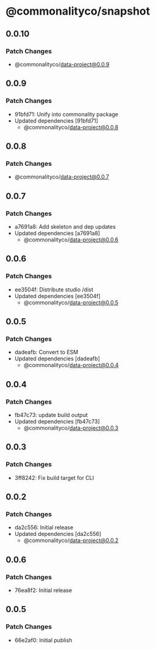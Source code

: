 # @commonalityco/snapshot

## 0.0.10

### Patch Changes

- @commonalityco/data-project@0.0.9

## 0.0.9

### Patch Changes

- 91bfd71: Unify into commonality package
- Updated dependencies [91bfd71]
  - @commonalityco/data-project@0.0.8

## 0.0.8

### Patch Changes

- @commonalityco/data-project@0.0.7

## 0.0.7

### Patch Changes

- a7691a8: Add skeleton and dep updates
- Updated dependencies [a7691a8]
  - @commonalityco/data-project@0.0.6

## 0.0.6

### Patch Changes

- ee3504f: Distribute studio /dist
- Updated dependencies [ee3504f]
  - @commonalityco/data-project@0.0.5

## 0.0.5

### Patch Changes

- dadeafb: Convert to ESM
- Updated dependencies [dadeafb]
  - @commonalityco/data-project@0.0.4

## 0.0.4

### Patch Changes

- fb47c73: update build output
- Updated dependencies [fb47c73]
  - @commonalityco/data-project@0.0.3

## 0.0.3

### Patch Changes

- 3ff8242: Fix build target for CLI

## 0.0.2

### Patch Changes

- da2c556: Initial release
- Updated dependencies [da2c556]
  - @commonalityco/data-project@0.0.2

## 0.0.6

### Patch Changes

- 76ea8f2: Initial release

## 0.0.5

### Patch Changes

- 66e2af0: Initial publish
